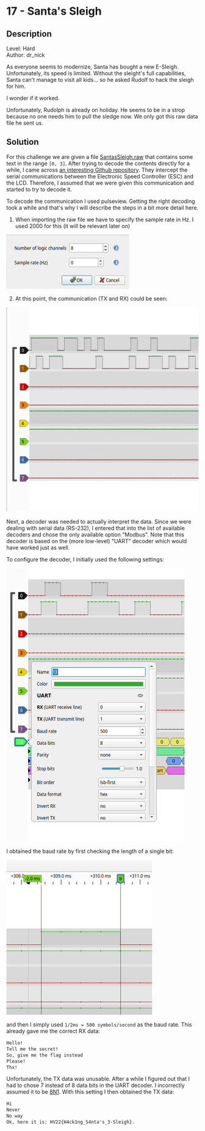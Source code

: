 # 17 - Santa's Sleigh

## Description

Level: Hard<br/>
Author: dr_nick

As everyone seems to modernize, Santa has bought a new E-Sleigh. Unfortunately, its speed is limited. Without the
sleight's full capabilities, Santa can't manage to visit all kids... so he asked Rudolf to hack the sleigh for him.

I wonder if it worked.

Unfortunately, Rudolph is already on holiday. He seems to be in a strop because no one needs him to pull the sledge now.
We only got this raw data file he sent us.

## Solution

For this challenge we are given a file [SantasSleigh.raw](SantasSleigh.raw) that contains some text in the range `[0,
3]`. After trying to decode the contents directly for a while, I came across [an interesting Github
repository](https://github.com/teixeluis/escooter-lcd-esc-decode). They intercept the serial communications between the
Electronic Speed Controller (ESC) and the LCD. Therefore, I assumed that we were given this communication and started to
try to decode it.

To decode the communication I used pulseview. Getting the right decoding took a while and that's why I will describe the
steps in a bit more detail here.

1. When importing the raw file we have to specify the sample rate in Hz. I used 2000 for this (it will be relevant later
   on)

![image1.png](image1.png)

2. At this point, the communication (TX and RX) could be seen:

![image2.png](image2.png)

Next, a decoder was needed to actually interpret the data. Since we were dealing with serial data (RS-232), I entered
that into the list of available decoders and chose the only available option "Modbus". Note that this decoder is based
on the (more low-level) "UART" decoder which would have worked just as well.

To configure the decoder, I initially used the following settings:

![image3.png](image3.png)

I obtained the baud rate by first checking the length of a single bit:

![image4.png](image4.png)

and then I simply used `1/2ms = 500 symbols/second` as the baud rate. This already gave me the correct RX data:

```
Hello!
Tell me the secret!
So, give me the flag instead
Please!
Thx!
```

Unfortunately, the TX data was unusable. After a while I figured out that I had to chose 7 instead of 8 data bits in the
UART decoder. I incorrectly assumed it to be [8N1](https://en.wikipedia.org/wiki/8-N-1). With this setting I then
obtained the TX data:

```
Hi
Never
No way
Ok, here it is: HV22{H4ck1ng_S4nta's_3-Sleigh}.
```
